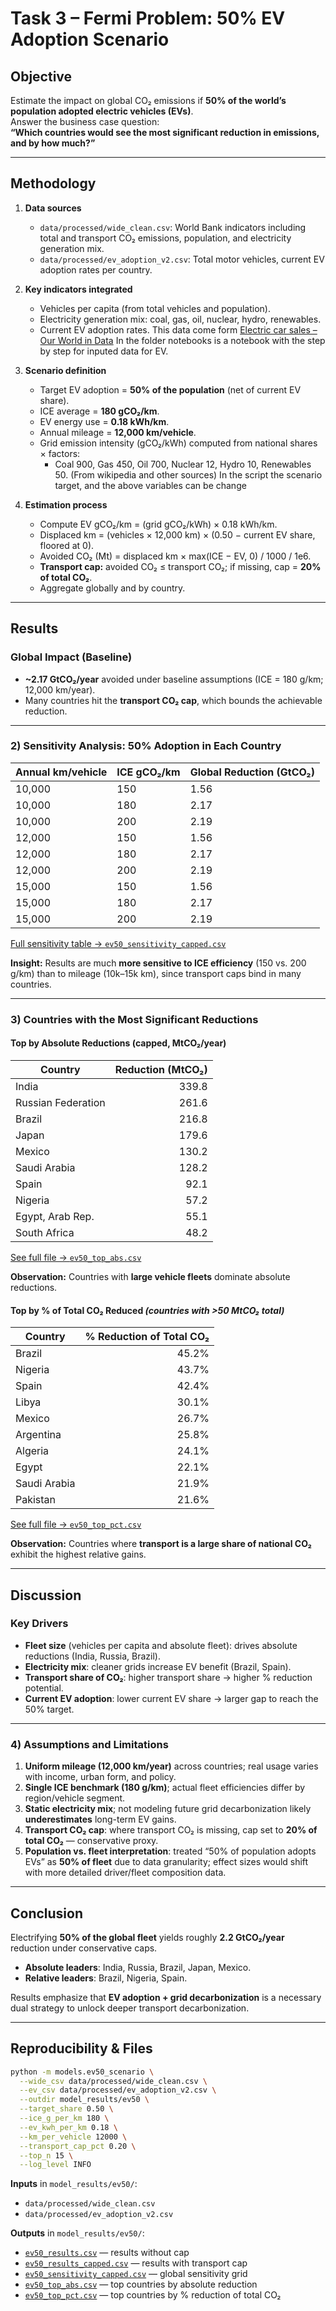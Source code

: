 # Task 3 – Fermi Problem: 50% EV Adoption Scenario

## Objective
Estimate the impact on global CO₂ emissions if **50% of the world’s population adopted electric vehicles (EVs)**.  
Answer the business case question:  
**“Which countries would see the most significant reduction in emissions, and by how much?”**

---

## Methodology

1. **Data sources**
   - `data/processed/wide_clean.csv`: World Bank indicators including total and transport CO₂ emissions, population, and electricity generation mix.
   - `data/processed/ev_adoption_v2.csv`: Total motor vehicles, current EV adoption rates per country.

2. **Key indicators integrated**
   - Vehicles per capita (from total vehicles and population).
   - Electricity generation mix: coal, gas, oil, nuclear, hydro, renewables.
   - Current EV adoption rates.
   This data come form [Electric car sales – Our World in Data](https://ourworldindata.org/electric-car-sales#:~:text=Sales%20of%20electric%20cars%20started%20from%20a%20low,you%20can%20explore%20these%20trends%20across%20the%20world.)
   In the folder notebooks is a notebook with the step by step for inputed data for EV.

3. **Scenario definition**
   - Target EV adoption = **50% of the population** (net of current EV share).
   - ICE average = **180 gCO₂/km**.
   - EV energy use = **0.18 kWh/km**.
   - Annual mileage = **12,000 km/vehicle**.
   - Grid emission intensity (gCO₂/kWh) computed from national shares × factors:
     - Coal 900, Gas 450, Oil 700, Nuclear 12, Hydro 10, Renewables 50. (From wikipedia and other sources)
   In the script the scenario target, and the above variables can be change

4. **Estimation process**
   - Compute EV gCO₂/km = (grid gCO₂/kWh) × 0.18 kWh/km.
   - Displaced km = (vehicles × 12,000 km) × (0.50 − current EV share, floored at 0).
   - Avoided CO₂ (Mt) = displaced km × max(ICE − EV, 0) / 1000 / 1e6.
   - **Transport cap:** avoided CO₂ ≤ transport CO₂; if missing, cap = **20% of total CO₂**.
   - Aggregate globally and by country.

---

## Results

### Global Impact (Baseline)
- **~2.17 GtCO₂/year** avoided under baseline assumptions (ICE = 180 g/km; 12,000 km/year).  
- Many countries hit the **transport CO₂ cap**, which bounds the achievable reduction.

---

### 2) Sensitivity Analysis: 50% Adoption in Each Country

| Annual km/vehicle | ICE gCO₂/km | Global Reduction (GtCO₂) |
|-------------------|-------------|---------------------------|
| 10,000            | 150         | 1.56 |
| 10,000            | 180         | 2.17 |
| 10,000            | 200         | 2.19 |
| 12,000            | 150         | 1.56 |
| 12,000            | 180         | 2.17 |
| 12,000            | 200         | 2.19 |
| 15,000            | 150         | 1.56 |
| 15,000            | 180         | 2.17 |
| 15,000            | 200         | 2.19 |

[Full sensitivity table → `ev50_sensitivity_capped.csv`](../model_results/ev50/ev50_sensitivity_capped.csv)

**Insight:** Results are much **more sensitive to ICE efficiency** (150 vs. 200 g/km) than to mileage (10k–15k km), since transport caps bind in many countries.

---

### 3) Countries with the Most Significant Reductions

#### Top by Absolute Reductions (capped, MtCO₂/year)

| Country            | Reduction (MtCO₂) |
|--------------------|-------------------:|
| India              | 339.8 |
| Russian Federation | 261.6 |
| Brazil             | 216.8 |
| Japan              | 179.6 |
| Mexico             | 130.2 |
| Saudi Arabia       | 128.2 |
| Spain              | 92.1 |
| Nigeria            | 57.2 |
| Egypt, Arab Rep.   | 55.1 |
| South Africa       | 48.2 |

[See full file → `ev50_top_abs.csv`](../model_results/ev50/ev50_top_abs.csv)

**Observation:** Countries with **large vehicle fleets** dominate absolute reductions.

#### Top by % of Total CO₂ Reduced *(countries with >50 MtCO₂ total)*

| Country        | % Reduction of Total CO₂ |
|----------------|--------------------------:|
| Brazil         | 45.2% |
| Nigeria        | 43.7% |
| Spain          | 42.4% |
| Libya          | 30.1% |
| Mexico         | 26.7% |
| Argentina      | 25.8% |
| Algeria        | 24.1% |
| Egypt          | 22.1% |
| Saudi Arabia   | 21.9% |
| Pakistan       | 21.6% |

[See full file → `ev50_top_pct.csv`](../model_results/ev50/ev50_top_pct.csv)

**Observation:** Countries where **transport is a large share of national CO₂** exhibit the highest relative gains.

---

## Discussion

### Key Drivers
- **Fleet size** (vehicles per capita and absolute fleet): drives absolute reductions (India, Russia, Brazil).
- **Electricity mix**: cleaner grids increase EV benefit (Brazil, Spain).
- **Transport share of CO₂**: higher transport share → higher % reduction potential.
- **Current EV adoption**: lower current EV share → larger gap to reach the 50% target.

---

### 4) Assumptions and Limitations

1. **Uniform mileage (12,000 km/year)** across countries; real usage varies with income, urban form, and policy.
2. **Single ICE benchmark (180 g/km)**; actual fleet efficiencies differ by region/vehicle segment.
3. **Static electricity mix**; not modeling future grid decarbonization likely **underestimates** long-term EV gains.
4. **Transport CO₂ cap**: where transport CO₂ is missing, cap set to **20% of total CO₂** — conservative proxy.
5. **Population vs. fleet interpretation**: treated “50% of population adopts EVs” as **50% of fleet** due to data granularity; effect sizes would shift with more detailed driver/fleet composition data.

---

## Conclusion
Electrifying **50% of the global fleet** yields roughly **2.2 GtCO₂/year** reduction under conservative caps.  
- **Absolute leaders**: India, Russia, Brazil, Japan, Mexico.  
- **Relative leaders**: Brazil, Nigeria, Spain.  

Results emphasize that **EV adoption + grid decarbonization** is a necessary dual strategy to unlock deeper transport decarbonization.

---

## Reproducibility & Files

```bash
python -m models.ev50_scenario \
  --wide_csv data/processed/wide_clean.csv \
  --ev_csv data/processed/ev_adoption_v2.csv \
  --outdir model_results/ev50 \
  --target_share 0.50 \
  --ice_g_per_km 180 \
  --ev_kwh_per_km 0.18 \
  --km_per_vehicle 12000 \
  --transport_cap_pct 0.20 \
  --top_n 15 \
  --log_level INFO
```

**Inputs** in `model_results/ev50/`:

  - `data/processed/wide_clean.csv`  
  - `data/processed/ev_adoption_v2.csv` 

**Outputs** in `model_results/ev50/`:

- [`ev50_results.csv`](../model_results/ev50/ev50_results.csv) — results without cap  
- [`ev50_results_capped.csv`](../model_results/ev50/ev50_results_capped.csv) — results with transport cap  
- [`ev50_sensitivity_capped.csv`](../model_results/ev50/ev50_sensitivity_capped.csv) — global sensitivity grid  
- [`ev50_top_abs.csv`](../model_results/ev50/ev50_top_abs.csv) — top countries by absolute reduction  
- [`ev50_top_pct.csv`](../model_results/ev50/ev50_top_pct.csv) — top countries by % reduction of total CO₂  

